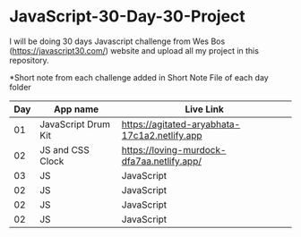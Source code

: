 # JavaScript-30-Day-30-Project
I will be doing 30 days Javascript challenge from Wes Bos (https://javascript30.com/) website and upload all my project in this repository.

*Short note from each challenge added in Short Note File of each day folder

Day | App name | Live Link
------------ | ------------- | -------------
01 | JavaScript Drum Kit | https://agitated-aryabhata-17c1a2.netlify.app
02 | JS and CSS Clock | https://loving-murdock-dfa7aa.netlify.app/
03 | JS | JavaScript
02 | JS | JavaScript
02 | JS | JavaScript
02 | JS | JavaScript
